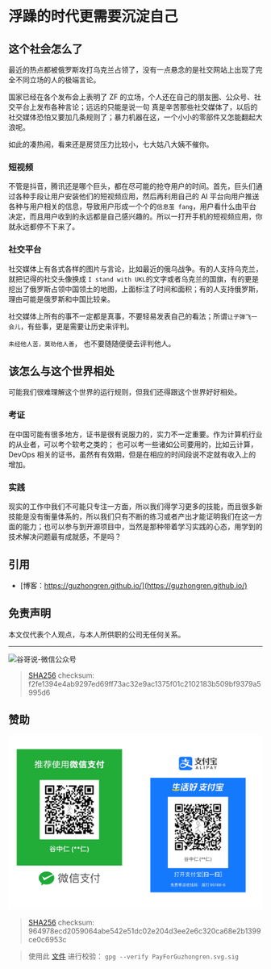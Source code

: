 # 浮躁的时代更需要沉淀自己


## 这个社会怎么了

最近的热点都被俄罗斯攻打乌克兰占领了，没有一点悬念的是社交网站上出现了完全不同立场的人的极端言论。

国家已经在各个发布会上表明了 ZF 的立场，个人还在自己的朋友圈、公众号、社交平台上发布各种言论；远远的只能是说一句 真是辛苦那些社交媒体了，以后的社交媒体恐怕又要加几条规则了；暴力机器在这，一个小小的零部件又怎能翻起大浪呢。

如此的凑热闹，看来还是房贷压力比较小，七大姑八大姨不催你。

### 短视频

不管是抖音，腾讯还是哪个巨头，都在尽可能的抢夺用户的时间。首先，巨头们通过各种手段让用户安装他们的短视频应用，然后再利用自己的 AI 平台向用户推送各种与用户相关的信息，导致用户形成一个个的`信息茧 fang`，用户看什么由平台决定，而且用户收到的永远都是自己感兴趣的。所以一打开手机的短视频应用，你就永远都停不下来了。

### 社交平台

社交媒体上有各式各样的图片与言论，比如最近的俄乌战争。有的人支持乌克兰，就把记得的社交头像换成 `I stand with UKL`的文字或者乌克兰的国旗，有的更是挖出了俄罗斯占领中国领土的地图，上面标注了时间和面积；有的人支持俄罗斯，理由可能是俄罗斯和中国比较亲。

社交媒体上所有的事不一定都是真事，不要轻易发表自己的看法；所谓`让子弹飞一会儿`，有些事，更是需要让历史来评判。

`未经他人苦，莫劝他人善`， 也不要随随便便去评判他人。

## 该怎么与这个世界相处

可能我们很难理解这个世界的运行规则，但我们还得跟这个世界好好相处。

### 考证

在中国可能有很多地方，证书是很有说服力的，实力不一定重要。作为计算机行业的从业者，可以考个软考之类的； 也可以考一些诸如公司要用的，比如云计算，DevOps 相关的证书，虽然有有效期，但是在相应的时间段说不定就有收入上的增加。

### 实践

现实的工作中我们不可能只专注一方面，所以我们得学习更多的技能，而且很多新技能是没有衡量体系的，所以我们只有不断的练习或者产出才能证明我们在这一方面的能力；也可以参与到开源项目中，当然是那种带着学习实践的心态，用学到的技术解决问题最有成就感，不是吗？

## 引用

* [博客：https://guzhongren.github.io/](https://guzhongren.github.io/)

## 免责声明

本文仅代表个人观点，与本人所供职的公司无任何关系。

----
![谷哥说-微信公众号](https://cdn.jsdelivr.net/gh/guzhongren/data-hosting@master/20210819/wechat.ae9zxgscqcg.png)
> [SHA256](https://emn178.github.io/online-tools/sha256_checksum.html) checksum: f2fe1394e4ab9297ed69ff73ac32e9ac1375f01c2102183b509bf9379a5995d6

## 赞助

![PayForGuzhongren](/images/pay/PayForGuzhongren.svg)
> [SHA256](https://emn178.github.io/online-tools/sha256_checksum.html) checksum: 964978ecd2059064abe542e51dc02e204d3ee2e6c320ca68e2b1399ce0c6953c

> 使用此 [文件](https://guzhongren.github.io/images/pay/payforguzhongren.svg.sig) 进行校验： `gpg --verify PayForGuzhongren.svg.sig`

